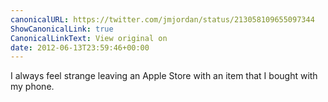 ```yaml
---
canonicalURL: https://twitter.com/jmjordan/status/213058109655097344
ShowCanonicalLink: true
CanonicalLinkText: View original on
date: 2012-06-13T23:59:46+00:00
---
```

I always feel strange leaving an Apple Store with an item that I bought with my phone.